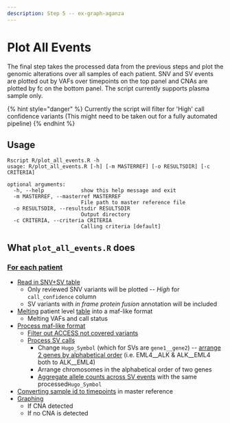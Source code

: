 ```yaml
---
description: Step 5 -- ex-graph-aganza
---
```


# Plot All Events

The final step takes the processed data from the previous steps and plot the genomic alterations over all samples of each patient. SNV and SV events are plotted out by VAFs over timepoints on the top panel and CNAs are plotted by fc on the bottom panel. The script currently supports plasma sample only. 

{% hint style="danger" %}
Currently the script will filter for 'High' call confidence variants \(This might need to be taken out for a fully automated pipeline\)
{% endhint %}

## Usage

```text
Rscript R/plot_all_events.R -h                                      
usage: R/plot_all_events.R [-h] [-m MASTERREF] [-o RESULTSDIR] [-c CRITERIA]

optional arguments:
  -h, --help            show this help message and exit
  -m MASTERREF, --masterref MASTERREF
                        File path to master reference file
  -o RESULTSDIR, --resultsdir RESULTSDIR
                        Output directory
  -c CRITERIA, --criteria CRITERIA
                        Calling criteria [default]
```

## What `plot_all_events.R` does

### [For each patient](https://github.com/msk-access/access_data_analysis/blob/17a26eea455707c82824493ebc597d9850d47e82/R/plot_all_events.R#L154)

* [Read in SNV+SV table](https://github.com/msk-access/access_data_analysis/blob/17a26eea455707c82824493ebc597d9850d47e82/R/plot_all_events.R#L157-L159)
  * Only reviewed SNV variants will be plotted --  _High_ for `call_confidence` column
  * SV variants with _in frame protein fusion_ annotation will be included
* [Melting](https://github.com/msk-access/access_data_analysis/blob/17a26eea455707c82824493ebc597d9850d47e82/R/plot_all_events.R#L94-L131) patient level [table](filter-calls.md#example-of-the-patient-level-table) into a maf-like format
  * Melting VAFs and call status
* [Process maf-like format](https://github.com/msk-access/access_data_analysis/blob/17a26eea455707c82824493ebc597d9850d47e82/R/plot_all_events.R#L44-L91)
  * [Filter out ACCESS not covered variants](https://github.com/msk-access/access_data_analysis/blob/17a26eea455707c82824493ebc597d9850d47e82/R/plot_all_events.R#L65-L69)
  * [Process SV calls](https://github.com/msk-access/access_data_analysis/blob/17a26eea455707c82824493ebc597d9850d47e82/R/plot_all_events.R#L72-L87)
    * Change `Hugo_Symbol` \(which for SVs are `gene1__gene2`\) -- [arrange 2 genes by alphabetical order](https://github.com/msk-access/access_data_analysis/blob/17a26eea455707c82824493ebc597d9850d47e82/R/plot_all_events.R#L74-L76) \(i.e. EML4\_\_ALK & ALK\_\_EML4 both to ALK\_\_EML4\)
    * Arrange chromosomes in the alphabetical order of two genes
    * [Aggregate allele counts across SV events](https://github.com/msk-access/access_data_analysis/blob/17a26eea455707c82824493ebc597d9850d47e82/R/plot_all_events.R#L12-L41) with the same processed`Hugo_Symbol`
* [Converting sample id to timepoints](https://github.com/msk-access/access_data_analysis/blob/17a26eea455707c82824493ebc597d9850d47e82/R/plot_all_events.R#L169-L173) in master reference
* [Graphing](https://github.com/msk-access/access_data_analysis/blob/17a26eea455707c82824493ebc597d9850d47e82/R/plot_all_events.R#L181-L218)
  * If CNA detected
  * If no CNA is detected

#### 

